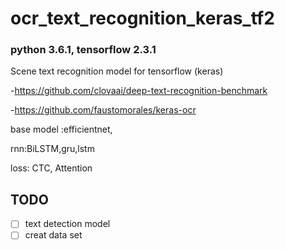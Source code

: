 # ocr_text_recognition_keras_tf2

### python 3.6.1, tensorflow 2.3.1


Scene text recognition model for tensorflow (keras)

-https://github.com/clovaai/deep-text-recognition-benchmark

-https://github.com/faustomorales/keras-ocr

base model :efficientnet, 

rnn:BiLSTM,gru,lstm

loss: CTC, Attention 


## TODO

- [ ] text detection model
- [ ] creat data set

